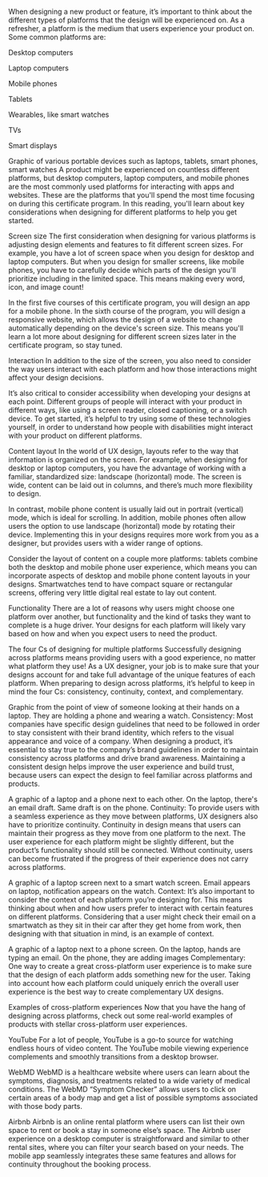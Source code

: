 When designing a new product or feature, it’s important to think about the different types of platforms that the design will be experienced on. As a refresher, a platform is the medium that users experience your product on. Some common platforms are:

Desktop computers

Laptop computers

Mobile phones

Tablets

Wearables, like smart watches

TVs

Smart displays

Graphic of various portable devices such as laptops, tablets, smart phones, smart watches
A product might be experienced on countless different platforms, but desktop computers, laptop computers, and mobile phones are the most commonly used platforms for interacting with apps and websites. These are the platforms that you'll spend the most time focusing on during this certificate program. In this reading, you'll learn about key considerations when designing for different platforms to help you get started.

Screen size 
The first consideration when designing for various platforms is adjusting design elements and features to fit different screen sizes. For example, you have a lot of screen space when you design for desktop and laptop computers. But when you design for smaller screens, like mobile phones, you have to carefully decide which parts of the design you'll prioritize including in the limited space. This means making every word, icon, and image count!

In the first five courses of this certificate program, you will design an app for a mobile phone. In the sixth course of the program, you will design a responsive website, which allows the design of a website to change automatically depending on the device's screen size. This means you'll learn a lot more about designing for different screen sizes later in the certificate program, so stay tuned.

Interaction
In addition to the size of the screen, you also need to consider the way users interact with each platform and how those interactions might affect your design decisions. 

It’s also critical to consider accessibility when developing your designs at each point. Different groups of people will interact with your product in different ways, like using a screen reader, closed captioning, or a switch device. To get started, it’s helpful to try using some of these technologies yourself, in order to understand how people with disabilities might interact with your product on different platforms. 

Content layout
In the world of UX design, layouts refer to the way that information is organized on the screen. For example, when designing for desktop or laptop computers, you have the advantage of working with a familiar, standardized size: landscape (horizontal) mode. The screen is wide, content can be laid out in columns, and there’s much more flexibility to design. 

In contrast, mobile phone content is usually laid out in portrait (vertical) mode, which is ideal for scrolling. In addition, mobile phones often allow users the option to use landscape (horizontal) mode by rotating their device. Implementing this in your designs requires more work from you as a designer, but provides users with a wider range of options.

Consider the layout of content on a couple more platforms: tablets combine both the desktop and mobile phone user experience, which means you can incorporate aspects of desktop and mobile phone content layouts in your designs. Smartwatches tend to have compact square or rectangular screens, offering very little digital real estate to lay out content. 

Functionality
There are a lot of reasons why users might choose one platform over another, but functionality and the kind of tasks they want to complete is a huge driver. Your designs for each platform will likely vary based on how and when you expect users to need the product.

The four Cs of designing for multiple platforms
Successfully designing across platforms means providing users with a good experience, no matter what platform they use! As a UX designer, your job is to make sure that your designs account for and take full advantage of the unique features of each platform. When preparing to design across platforms, it’s helpful to keep in mind the four Cs: consistency, continuity, context, and complementary.   

Graphic from the point of view of someone looking at their hands on a laptop. They are holding a phone and wearing a watch.
Consistency: Most companies have specific design guidelines that need to be followed in order to stay consistent with their brand identity, which refers to the visual appearance and voice of a company. When designing a product, it’s essential to stay true to the company’s brand guidelines in order to maintain consistency across platforms and drive brand awareness. Maintaining a consistent design helps improve the user experience and build trust, because users can expect the design to feel familiar across platforms and products.

A graphic of a laptop and a phone next to each other. On the laptop, there's an email draft. Same draft is on the phone.
Continuity: To provide users with a seamless experience as they move between platforms, UX designers also have to prioritize continuity. Continuity in design means that users can maintain their progress as they move from one platform to the next. The user experience for each platform might be slightly different, but the product’s functionality should still be connected. Without continuity, users can become frustrated if the progress of their experience does not carry across platforms.

A graphic of a laptop screen next to a smart watch screen. Email appears on laptop, notification appears on the watch.
Context: It’s also important to consider the context of each platform you’re designing for. This means thinking about when and how users prefer to interact with certain features on different platforms. Considering that a user might check their email on a smartwatch as they sit in their car after they get home from work, then designing with that situation in mind, is an example of context. 

A graphic of a laptop next to a phone screen. On the laptop, hands are typing an email. On the phone, they are adding images
Complementary: One way to create a great cross-platform user experience is to make sure that the design of each platform adds something new for the user. Taking into account how each platform could uniquely enrich the overall user experience is the best way to create complementary UX designs.

Examples of cross-platform experiences
Now that you have the hang of designing across platforms, check out some real-world examples of products with stellar cross-platform user experiences.  

YouTube 
For a lot of people, YouTube is a go-to source for watching endless hours of video content. The YouTube mobile viewing experience complements and smoothly transitions from a desktop browser. 

WebMD
WebMD is a healthcare website where users can learn about the symptoms, diagnosis, and treatments related to a wide variety of medical conditions. The WebMD “Symptom Checker” allows users to click on certain areas of a body map and get a list of possible symptoms associated with those body parts. 

Airbnb
Airbnb is an online rental platform where users can list their own space to rent or book a stay in someone else’s space. The Airbnb user experience on a desktop computer is straightforward and similar to other rental sites, where you can filter your search based on your needs. The mobile app seamlessly integrates these same features and allows for continuity throughout the booking process.

